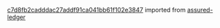 [c7d8fb2cadddac27addf91ca041bb61f102e3847](https://github.com/insolar/assured-ledger/commit/c7d8fb2cadddac27addf91ca041bb61f102e3847) imported from [assured-ledger](https://github.com/insolar/assured-ledger)

